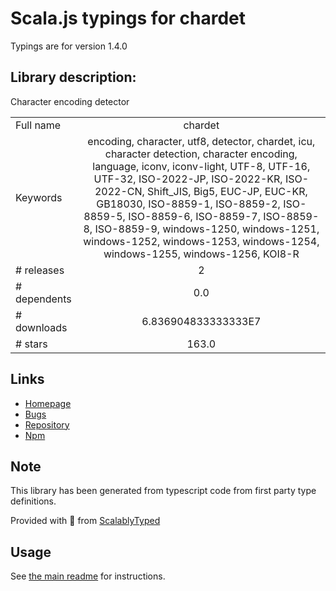 
# Scala.js typings for chardet

Typings are for version 1.4.0

## Library description:
Character encoding detector

|                    |                 |
| ------------------ | :-------------: |
| Full name          | chardet |
| Keywords           | encoding, character, utf8, detector, chardet, icu, character detection, character encoding, language, iconv, iconv-light, UTF-8, UTF-16, UTF-32, ISO-2022-JP, ISO-2022-KR, ISO-2022-CN, Shift_JIS, Big5, EUC-JP, EUC-KR, GB18030, ISO-8859-1, ISO-8859-2, ISO-8859-5, ISO-8859-6, ISO-8859-7, ISO-8859-8, ISO-8859-9, windows-1250, windows-1251, windows-1252, windows-1253, windows-1254, windows-1255, windows-1256, KOI8-R |
| # releases         | 2 |
| # dependents       | 0.0 |
| # downloads        | 6.836904833333333E7 |
| # stars            | 163.0 |

## Links
- [Homepage](https://github.com/runk/node-chardet)
- [Bugs](http://github.com/runk/node-chardet/issues)
- [Repository](https://github.com/runk/node-chardet)
- [Npm](https://www.npmjs.com/package/chardet)
    


## Note
This library has been generated from typescript code from first party type definitions.

Provided with :purple_heart: from [ScalablyTyped](https://github.com/oyvindberg/ScalablyTyped)

## Usage
See [the main readme](../../readme.md) for instructions.


